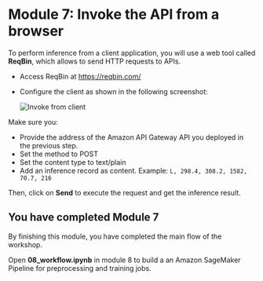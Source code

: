 # Module 7: Invoke the API from a browser

To perform inference from a client application, you will use a web tool called **ReqBin**, which allows to send HTTP requests to APIs.

- Access ReqBin at https://reqbin.com/
- Configure the client as shown in the following screenshot:

    <img src="images/reqbin.png" alt="Invoke from client" />

Make sure you:
- Provide the address of the Amazon API Gateway API you deployed in the previous step.
- Set the method to POST
- Set the content type to text/plain
- Add an inference record as content. Example: `L, 298.4, 308.2, 1582, 70.7, 216`

Then, click on **Send** to execute the request and get the inference result.

## You have completed Module 7 

By finishing this module, you have completed the main flow of the workshop.

Open **08_workflow.ipynb** in module 8 to build a an Amazon SageMaker Pipeline for preprocessing and training jobs. 




